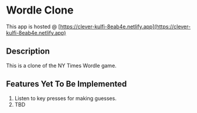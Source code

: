 # Wordle Clone

This app is hosted @ [https://clever-kulfi-8eab4e.netlify.app](https://clever-kulfi-8eab4e.netlify.app)

## Description

This is a clone of the NY Times Wordle game.

## Features Yet To Be Implemented

1. Listen to key presses for making guesses.
2. TBD
